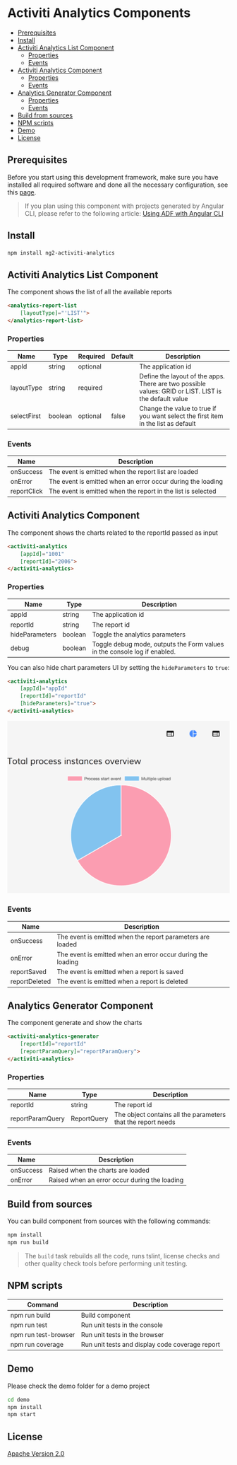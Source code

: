 # Activiti Analytics Components

<!-- markdown-toc start - Don't edit this section.  npm run toc to generate it-->

<!-- toc -->

- [Prerequisites](#prerequisites)
- [Install](#install)
- [Activiti Analytics List Component](#activiti-analytics-list-component)
  * [Properties](#properties)
  * [Events](#events)
- [Activiti Analytics Component](#activiti-analytics-component)
  * [Properties](#properties-1)
  * [Events](#events-1)
- [Analytics Generator Component](#analytics-generator-component)
  * [Properties](#properties-2)
  * [Events](#events-2)
- [Build from sources](#build-from-sources)
- [NPM scripts](#npm-scripts)
- [Demo](#demo)
- [License](#license)

<!-- tocstop -->

<!-- markdown-toc end -->

## Prerequisites

Before you start using this development framework, make sure you have installed all required software and done all the
necessary configuration, see this [page](https://github.com/Alfresco/alfresco-ng2-components/blob/master/PREREQUISITES.md).

> If you plan using this component with projects generated by Angular CLI, please refer to the following article: [Using ADF with Angular CLI](https://github.com/Alfresco/alfresco-ng2-components/wiki/Angular-CLI)

## Install

```sh
npm install ng2-activiti-analytics
```

## Activiti Analytics List Component

The component shows the list of all the available reports

```html
<analytics-report-list 
    [layoutType]="'LIST'">
</analytics-report-list>
```

### Properties

| Name | Type | Required | Default | Description |
| --- | --- | --- | --- | --- |
| appId | string | optional | | The application id |
| layoutType | string | required | | Define the layout of the apps. There are two possible values: GRID or LIST. LIST is the default value|
| selectFirst | boolean | optional | false | Change the value to true if you want select the first item in the list as default|

### Events

| Name | Description |
| --- | --- |
| onSuccess | The event is emitted when the report list are loaded |
| onError | The event is emitted when an error occur during the loading |
| reportClick | The event is emitted when the report in the list is selected |

## Activiti Analytics Component

The component shows the charts related to the reportId passed as input

```html
<activiti-analytics 
    [appId]="1001" 
    [reportId]="2006">
</activiti-analytics>
```

### Properties

| Name | Type | Description |
| --- | --- | --- |
| appId | string | The application id |
| reportId | string | The report id |
| hideParameters | boolean | Toggle the analytics parameters |
| debug | boolean | Toggle debug mode, outputs the Form values in the console log if enabled. |

You can also hide chart parameters UI by setting the `hideParameters` to `true`:

```html
<activiti-analytics 
    [appId]="appId" 
    [reportId]="reportId" 
    [hideParameters]="true">
</activiti-analytics>
```

![Analytics-without-parameters](docs/assets/analytics-without-parameters.png)

### Events

| Name | Description |
| --- | --- |
| onSuccess | The event is emitted when the report parameters are loaded |
| onError | The event is emitted when an error occur during the loading |
| reportSaved | The event is emitted when a report is saved |
| reportDeleted | The event is emitted when a report is deleted |

## Analytics Generator Component

The component generate and show the charts

```html
<activiti-analytics-generator 
    [reportId]="reportId" 
    [reportParamQuery]="reportParamQuery">
</activiti-analytics>
```

### Properties

| Name | Type | Description |
| --- | --- | -- |
| reportId | string | The report id |
| reportParamQuery | ReportQuery | The object contains all the parameters that the report needs |

### Events

| Name | Description |
| --- | --- |
| onSuccess | Raised when the charts are loaded |
| onError | Raised when an error occur during the loading |

## Build from sources

You can build component from sources with the following commands:

```sh
npm install
npm run build
```

> The `build` task rebuilds all the code, runs tslint, license checks 
> and other quality check tools before performing unit testing.

## NPM scripts

| Command | Description |
| --- | --- |
| npm run build | Build component |
| npm run test | Run unit tests in the console |
| npm run test-browser | Run unit tests in the browser
| npm run coverage | Run unit tests and display code coverage report |

## Demo

Please check the demo folder for a demo project

```sh
cd demo
npm install
npm start
```

## License

[Apache Version 2.0](https://github.com/Alfresco/alfresco-ng2-components/blob/master/LICENSE)
